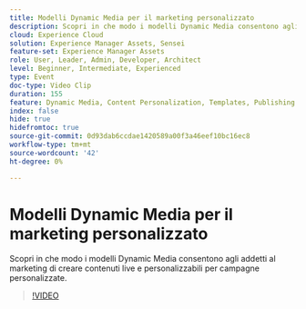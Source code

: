 ```yaml
---
title: Modelli Dynamic Media per il marketing personalizzato
description: Scopri in che modo i modelli Dynamic Media consentono agli addetti al marketing di creare contenuti live e personalizzabili per campagne personalizzate.
cloud: Experience Cloud
solution: Experience Manager Assets, Sensei
feature-set: Experience Manager Assets
role: User, Leader, Admin, Developer, Architect
level: Beginner, Intermediate, Experienced
type: Event
doc-type: Video Clip
duration: 155
feature: Dynamic Media, Content Personalization, Templates, Publishing
index: false
hide: true
hidefromtoc: true
source-git-commit: 0d93dab6ccdae1420589a00f3a46eef10bc16ec8
workflow-type: tm+mt
source-wordcount: '42'
ht-degree: 0%

---
```



# Modelli Dynamic Media per il marketing personalizzato

Scopri in che modo i modelli Dynamic Media consentono agli addetti al marketing di creare contenuti live e personalizzabili per campagne personalizzate.

>[!VIDEO](https://video.tv.adobe.com/v/3459241/?learn=on&enablevpops)
